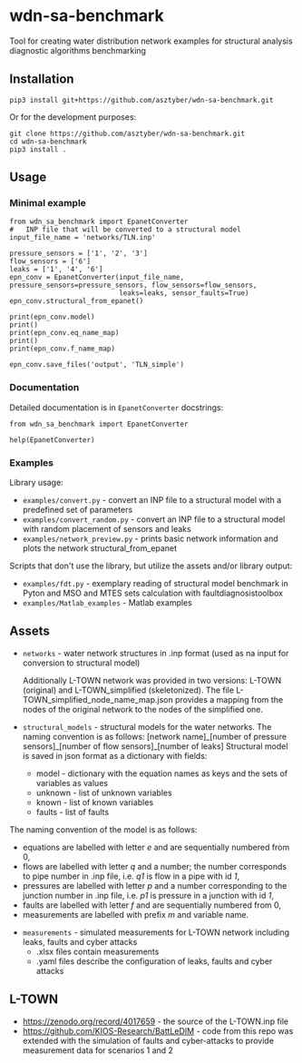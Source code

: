 # wdn-sa-benchmark
Tool for creating water distribution network examples for structural analysis diagnostic algorithms benchmarking

## Installation

```
pip3 install git+https://github.com/asztyber/wdn-sa-benchmark.git
```

Or for the development purposes:

```
git clone https://github.com/asztyber/wdn-sa-benchmark.git
cd wdn-sa-benchmark
pip3 install .
```

## Usage

### Minimal example

```
from wdn_sa_benchmark import EpanetConverter
#   INP file that will be converted to a structural model
input_file_name = 'networks/TLN.inp'

pressure_sensors = ['1', '2', '3']
flow_sensors = ['6']
leaks = ['1', '4', '6']
epn_conv = EpanetConverter(input_file_name, pressure_sensors=pressure_sensors, flow_sensors=flow_sensors,
                           leaks=leaks, sensor_faults=True)
epn_conv.structural_from_epanet()

print(epn_conv.model)
print()
print(epn_conv.eq_name_map)
print()
print(epn_conv.f_name_map)

epn_conv.save_files('output', 'TLN_simple')
```

### Documentation

Detailed documentation is in `EpanetConverter` docstrings:

```
from wdn_sa_benchmark import EpanetConverter

help(EpanetConverter)
```


### Examples

Library usage:
* `examples/convert.py` - convert an INP file to a structural model with a predefined set of parameters
* `examples/convert_random.py` - convert an INP file to a structural model with random placement of sensors and leaks
* `examples/network_preview.py` - prints basic network information and plots the network structural_from_epanet

Scripts that don't use the library, but utilize the assets and/or library output:
* `examples/fdt.py` - exemplary reading of structural model benchmark in Pyton and MSO and MTES sets calculation with
faultdiagnosistoolbox
* `examples/Matlab_examples`  - Matlab examples

## Assets

* `networks` - water network structures in .inp format (used as na input for conversion to structural model)

  Additionally L-TOWN network was provided in two versions: L-TOWN (original) and L-TOWN_simplified (skeletonized). The file L-TOWN_simplified_node_name_map.json provides a mapping from the nodes of the original network to the nodes of the simplified one.

* `structural_models` - structural models for the water networks. The naming convention is as follows:
[network name]\_[number of pressure sensors]\_[number of flow sensors]\_[number of leaks]
Structural model is saved in json format as a dictionary with fields:
  - model - dictionary with the equation names as keys and the sets of variables as values
  - unknown - list of unknown variables
  - known - list of known variables
  - faults - list of faults
  
 The naming convention of the model is as follows:
   - equations are labelled with letter _e_ and are sequentially numbered from 0,
   - flows are labelled with letter _q_ and a number; the number corresponds to pipe number in .inp file, i.e. _q1_ is flow in a pipe with id _1_,
   - pressures are labelled with letter _p_ and a number corresponding to the junction number in .inp file, i.e. _p1_ is pressure in a junction with id _1_,
   - faults are labelled with letter _f_ and are sequentially numbered from 0,
   - measurements are labelled with prefix _m_ and variable name.

 

* `measurements` - simulated measurements for L-TOWN network including leaks, faults and cyber attacks
  - .xlsx files contain measurements
  - .yaml files describe the configuration of leaks, faults and cyber attacks


## L-TOWN
 * https://zenodo.org/record/4017659 - the source of the L-TOWN.inp file
 * https://github.com/KIOS-Research/BattLeDIM - code from this repo was extended with the simulation of faults and cyber-attacks to provide measurement data for scenarios 1 and 2 